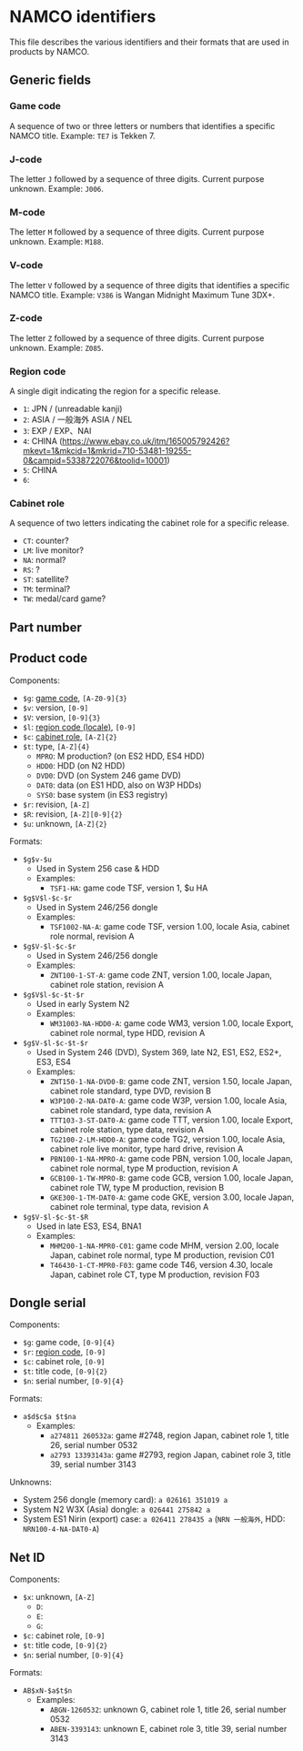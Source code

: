 # NAMCO identifiers

This file describes the various identifiers and their formats that are used in products by NAMCO.

## Generic fields

### Game code

A sequence of two or three letters or numbers that identifies a specific NAMCO title. Example: `TE7` is Tekken 7.

### J-code

The letter `J` followed by a sequence of three digits. Current purpose unknown. Example: `J006`.

### M-code

The letter `M` followed by a sequence of three digits. Current purpose unknown. Example: `M188`.

### V-code

The letter `V` followed by a sequence of three digits that identifies a specific NAMCO title. Example: `V386` is Wangan Midnight Maximum Tune 3DX+.

### Z-code

The letter `Z` followed by a sequence of three digits. Current purpose unknown. Example: `Z085`.

### Region code

A single digit indicating the region for a specific release.

* `1`: JPN / (unreadable kanji)
* `2`: ASIA / 一般海外 ASIA / NEL
* `3`: EXP / EXP、NAI
* `4`: CHINA (https://www.ebay.co.uk/itm/165005792426?mkevt=1&mkcid=1&mkrid=710-53481-19255-0&campid=5338722076&toolid=10001)
* `5`: CHINA
* `6`:

### Cabinet role

A sequence of two letters indicating the cabinet role for a specific release.

* `CT`: counter?
* `LM`: live monitor?
* `NA`: normal?
* `RS`: ?
* `ST`: satellite?
* `TM`: terminal?
* `TW`: medal/card game?

## Part number

## Product code

Components:
- `$g`: [game code](#game-code), `[A-Z0-9]{3}`
- `$v`: version, `[0-9]`
- `$V`: version, `[0-9]{3}`
- `$l`: [region code (locale)](#region-code), `[0-9]`
- `$c`: [cabinet role](#cabinet-role), `[A-Z]{2}`
- `$t`: type, `[A-Z]{4}`
  * `MPRO`: M production? (on ES2 HDD, ES4 HDD)
  * `HDD0`: HDD (on N2 HDD)
  * `DVD0`: DVD (on System 246 game DVD)
  * `DAT0`: data (on ES1 HDD, also on W3P HDDs)
  * `SYS0`: base system (in ES3 registry)
- `$r`: revision, `[A-Z]`
- `$R`: revision, `[A-Z][0-9]{2}`
- `$u`: unknown, `[A-Z]{2}`

Formats:
- `$g$v-$u`
  * Used in System 256 case & HDD
  * Examples:
    - `TSF1-HA`: game code TSF, version 1, $u HA
- `$g$V$l-$c-$r`
  * Used in System 246/256 dongle
  * Examples:
    - `TSF1002-NA-A`: game code TSF, version 1.00, locale Asia, cabinet role normal, revision A
- `$g$V-$l-$c-$r`
  * Used in System 246/256 dongle
  * Examples:
    - `ZNT100-1-ST-A`: game code ZNT, version 1.00, locale Japan, cabinet role station, revision A
- `$g$V$l-$c-$t-$r`
  * Used in early System N2
  * Examples:
    - `WM31003-NA-HDD0-A`: game code WM3, version 1.00, locale Export, cabinet role normal, type HDD, revision A
- `$g$V-$l-$c-$t-$r`
  * Used in System 246 (DVD), System 369, late N2, ES1, ES2, ES2+, ES3, ES4
  * Examples:
    - `ZNT150-1-NA-DVD0-B`: game code ZNT, version 1.50, locale Japan, cabinet role standard, type DVD, revision B
    - `W3P100-2-NA-DAT0-A`: game code W3P, version 1.00, locale Asia, cabinet role standard, type data, revision A
    - `TTT103-3-ST-DAT0-A`: game code TTT, version 1.00, locale Export, cabinet role station, type data, revision A
    - `TG2100-2-LM-HDD0-A`: game code TG2, version 1.00, locale Asia, cabinet role live monitor, type hard drive, revision A
    - `PBN100-1-NA-MPRO-A`: game code PBN, version 1.00, locale Japan, cabinet role normal, type M production, revision A
    - `GCB100-1-TW-MPRO-B`: game code GCB, version 1.00, locale Japan, cabinet role TW, type M production, revision B
    - `GKE300-1-TM-DAT0-A`: game code GKE, version 3.00, locale Japan, cabinet role terminal, type data, revision A
- `$g$V-$l-$c-$t-$R`
  * Used in late ES3, ES4, BNA1
  * Examples:
    - `MHM200-1-NA-MPR0-C01`: game code MHM, version 2.00, locale Japan, cabinet role normal, type M production, revision C01
    - `T46430-1-CT-MPR0-F03`: game code T46, version 4.30, locale Japan, cabinet role CT, type M production, revision F03

## Dongle serial

Components:
- `$g`: game code, `[0-9]{4}`
- `$r`: [region code](#region-code), `[0-9]`
- `$c`: cabinet role, `[0-9]`
- `$t`: title code, `[0-9]{2}`
- `$n`: serial number, `[0-9]{4}`

Formats:
- `a$d$c$a $t$na`
  * Examples:
    - `a274811 260532a`: game #2748, region Japan, cabinet role 1, title 26, serial number 0532
    - `a2793 13393143a`: game #2793, region Japan, cabinet role 3, title 39, serial number 3143

Unknowns:
- System 256 dongle (memory card): `a 026161 351019 a`
- System N2 W3X (Asia) dongle: `a 026441 275842 a`
- System ES1 Nirin (export) case: `a 026411 278435 a` (`NRN 一般海外`, HDD: `NRN100-4-NA-DAT0-A`)

## Net ID

Components:
- `$x`: unknown, `[A-Z]`
  * `D`:
  * `E`:
  * `G`:
- `$c`: cabinet role, `[0-9]`
- `$t`: title code, `[0-9]{2}`
- `$n`: serial number, `[0-9]{4}`

Formats:
- `AB$xN-$a$t$n`
  * Examples:
    - `ABGN-1260532`: unknown G, cabinet role 1, title 26, serial number 0532
    - `ABEN-3393143`: unknown E, cabinet role 3, title 39, serial number 3143
